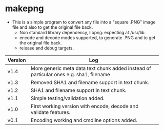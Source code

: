 # makepng

* This is a simple program to convert any file into a "square .PNG" image file and also to get the original file back.
    * Non standard library dependency, libpng: expecting at /usr/lib.
    * encode and decode modes supported, to generate .PNG and to get the original file back.
    * release and debug targets.

| Version | Log |
| ------------- | ------------- |
| v1.4 | More generic meta data text chunk added instead of particular ones e.g. sha1, filename |
| v1.3 | Removed SHA1 and filename support in text chunk. |
| v1.2 | SHA1 and filename support in text chunk. |
| v1.1 | Simple testing/validation added. |
| v1.0 | First working version with encode, decode and validate features. |
| v0.1 | Encoding working and cmdline options added. |


